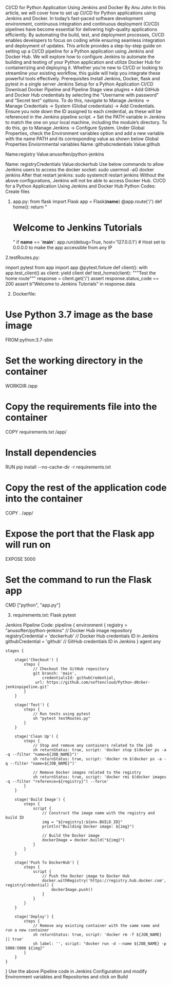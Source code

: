 CI/CD for Python Application Using Jenkins and Docker
By Anu John 
In this article, we will cover how to set up CI/CD for Python applications using Jenkins and Docker.
In today’s fast-paced software development environment, continuous integration and continuous deployment (CI/CD) pipelines have become essential for delivering high-quality applications efficiently. By automating the build, test, and deployment processes, CI/CD enables developers to focus on coding while ensuring seamless integration and deployment of updates.
This article provides a step-by-step guide on setting up a CI/CD pipeline for a Python application using Jenkins and Docker Hub. We will explore how to configure Jenkins to automate the building and testing of your Python application and utilize Docker Hub for containerizing and deploying it. Whether you’re new to CI/CD or looking to streamline your existing workflow, this guide will help you integrate these powerful tools effectively.
Prerequisites
Install Jenkins, Docker, flask and pytest in a single server
Jenkins Setup for a Python Application CI/CD
Download Docker Pipeline and Pipeline Stage view plugins
•	Add GitHub and Docker Hub credentials by selecting the “Username with password” and “Secret text” options. To do this, navigate to Manage Jenkins -> Manage Credentials -> System (Global credentials) -> Add Credentials. Ensure you note down the ID assigned to each credential, as these will be referenced in the Jenkins pipeline script.
•	Set the PATH variable in Jenkins to match the one on your local machine, including the module’s directory. To do this, go to Manage Jenkins -> Configure System. Under Global Properties, check the Environment variables option and add a new variable with the name PATH and its corresponding value as shown below
Global Properties
Enviornmental variables
Name :githubcredentials
Value:github

Name:registry
Value:anusoften/python-jenkins

Name: registryCredentials
Value:dockerhub
Use below commands to allow Jenkins users to access the docker socket:
sudo usermod -aG docker jenkins
After that restart jenkins:
sudo systemctl restart jenkins
Without the above configurations, Jenkins will not be able to access Docker Hub.
CI/CD for a Python Application Using Jenkins and Docker Hub
Python Codes:
Create files
1.	app.py:
from flask import Flask app = Flask(__name__) @app.route('/') def home(): return "<h1>Welcome to Jenkins Tutorials</h1>" if __name__ == '__main__': app.run(debug=True, host='127.0.0.1') # Host set to 0.0.0.0 to make the app accessible from any IP

2.testRoutes.py:

import pytest
from app import app
@pytest.fixture
def client():
    with app.test_client() as client:
        yield client
def test_home(client):
    """Test the home route"""
    response = client.get('/')
    assert response.status_code == 200
    assert b"Welcome to Jenkins Tutorials" in response.data






2.	Dockerfile:
# Use Python 3.7 image as the base image
FROM python:3.7-slim

# Set the working directory in the container
WORKDIR /app

# Copy the requirements file into the container
COPY requirements.txt /app/

# Install dependencies
RUN pip install --no-cache-dir -r requirements.txt

# Copy the rest of the application code into the container
COPY . /app/

# Expose the port that the Flask app will run on
EXPOSE 5000

# Set the command to run the Flask app
CMD ["python", "app.py"]

3.	requirements.txt:
Flask
pytest






Jenkins Pipeline Code:
pipeline {
    environment {
        registry = "anusoften/python-jenkins"  // Docker Hub image repository
        registryCredential = 'dockerhub'       // Docker Hub credentials ID in Jenkins
        githubCredential = 'github'            // GitHub credentials ID in Jenkins
    }
    agent any

    stages {
        
        stage('Checkout') {
            steps {
                // Checkout the GitHub repository
                git branch: 'main',
                    credentialsId: githubCredential,
                 url: https://github.com/softencloud/Python-d0cker-jenkinpipeline.git’
            }
        }
        
        stage('Test') {
            steps {
                // Run tests using pytest
                sh "pytest testRoutes.py"
            }
        }
        
        stage('Clean Up') {
            steps {
                // Stop and remove any containers related to the job
                sh returnStatus: true, script: 'docker stop $(docker ps -a -q --filter "name=${JOB_NAME}")'
                sh returnStatus: true, script: 'docker rm $(docker ps -a -q --filter "name=${JOB_NAME}")'
                
                // Remove Docker images related to the registry
                sh returnStatus: true, script: 'docker rmi $(docker images -q --filter "reference=${registry}") --force'
            }
        }

        stage('Build Image') {
            steps {
                script {
                    // Construct the image name with the registry and build ID
                    img = "${registry}:${env.BUILD_ID}"
                    println("Building Docker image: ${img}")
                    
                    // Build the Docker image
                    dockerImage = docker.build("${img}")
                }
            }
        }

        stage('Push To DockerHub') {
            steps {
                script {
                    // Push the Docker image to Docker Hub
                    docker.withRegistry('https://registry.hub.docker.com', registryCredential) {
                        dockerImage.push()
                    }
                }
            }
        }
        
        stage('Deploy') {
            steps {
                // Remove any existing container with the same name and run a new container
                sh returnStatus: true, script: 'docker rm -f ${JOB_NAME} || true'
                sh label: '', script: "docker run -d --name ${JOB_NAME} -p 5000:5000 ${img}"
            }
        }
    }
}
Use the above Pipeline code in Jenkins Configuration and modify Environment variables and Repositories and click on Build




